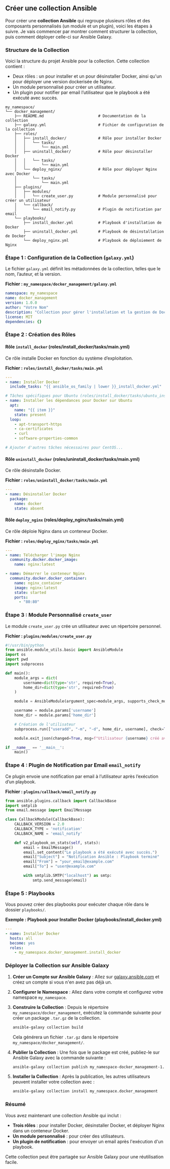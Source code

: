 ## Créer une collection Ansible

Pour créer une **collection Ansible** qui regroupe plusieurs rôles et des composants personnalisés (un module et un plugin), voici les étapes à suivre. Je vais commencer par montrer comment structurer la collection, puis comment déployer celle-ci sur Ansible Galaxy.

### Structure de la Collection

Voici la structure du projet Ansible pour la collection. Cette collection contient :

- Deux rôles : un pour installer et un pour désinstaller Docker, ainsi qu'un pour déployer une version dockerisée de Nginx.
- Un module personnalisé pour créer un utilisateur.
- Un plugin pour notifier par email l’utilisateur que le playbook a été exécuté avec succès.

```
my_namespace/
└── docker_management/
    ├── README.md                        # Documentation de la collection
    ├── galaxy.yml                       # Fichier de configuration de la collection
    ├── roles/
    │   ├── install_docker/              # Rôle pour installer Docker
    │   │   └── tasks/
    │   │       └── main.yml
    │   ├── uninstall_docker/            # Rôle pour désinstaller Docker
    │   │   └── tasks/
    │   │       └── main.yml
    │   └── deploy_nginx/                # Rôle pour déployer Nginx avec Docker
    │       └── tasks/
    │           └── main.yml
    ├── plugins/
    │   ├── modules/
    │   │   └── create_user.py           # Module personnalisé pour créer un utilisateur
    │   └── callback/
    │       └── email_notify.py          # Plugin de notification par email
    └── playbooks/
        ├── install_docker.yml           # Playbook d'installation de Docker
        ├── uninstall_docker.yml         # Playbook de désinstallation de Docker
        └── deploy_nginx.yml             # Playbook de déploiement de Nginx
```

### Étape 1 : Configuration de la Collection (`galaxy.yml`)

Le fichier `galaxy.yml` définit les métadonnées de la collection, telles que le nom, l’auteur, et la version.

**Fichier : `my_namespace/docker_management/galaxy.yml`**

```yaml
namespace: my_namespace
name: docker_management
version: 1.0.0
author: "Votre Nom"
description: "Collection pour gérer l'installation et la gestion de Docker et de Nginx dans des conteneurs, avec un module pour créer des utilisateurs et un plugin de notification."
license: MIT
dependencies: {}
```

### Étape 2 : Création des Rôles

#### Rôle `install_docker` (roles/install_docker/tasks/main.yml)

Ce rôle installe Docker en fonction du système d’exploitation.

**Fichier : `roles/install_docker/tasks/main.yml`**

```yaml
---
- name: Installer Docker
  include_tasks: "{{ ansible_os_family | lower }}_install_docker.yml"

# Tâches spécifiques pour Ubuntu (roles/install_docker/tasks/ubuntu_install_docker.yml)
- name: Installer les dépendances pour Docker sur Ubuntu
  apt:
    name: "{{ item }}"
    state: present
  loop:
    - apt-transport-https
    - ca-certificates
    - curl
    - software-properties-common

# Ajouter d'autres tâches nécessaires pour CentOS...
```

#### Rôle `uninstall_docker` (roles/uninstall_docker/tasks/main.yml)

Ce rôle désinstalle Docker.

**Fichier : `roles/uninstall_docker/tasks/main.yml`**

```yaml
---
- name: Désinstaller Docker
  package:
    name: docker
    state: absent
```

#### Rôle `deploy_nginx` (roles/deploy_nginx/tasks/main.yml)

Ce rôle déploie Nginx dans un conteneur Docker.

**Fichier : `roles/deploy_nginx/tasks/main.yml`**

```yaml
---
- name: Télécharger l'image Nginx
  community.docker.docker_image:
    name: nginx:latest

- name: Démarrer le conteneur Nginx
  community.docker.docker_container:
    name: nginx_container
    image: nginx:latest
    state: started
    ports:
      - "80:80"
```

### Étape 3 : Module Personnalisé `create_user`

Le module `create_user.py` crée un utilisateur avec un répertoire personnel.

**Fichier : `plugins/modules/create_user.py`**

```python
#!/usr/bin/python
from ansible.module_utils.basic import AnsibleModule
import os
import pwd
import subprocess

def main():
    module_args = dict(
        username=dict(type='str', required=True),
        home_dir=dict(type='str', required=True)
    )

    module = AnsibleModule(argument_spec=module_args, supports_check_mode=True)

    username = module.params['username']
    home_dir = module.params['home_dir']

    # Création de l'utilisateur
    subprocess.run(["useradd", "-m", "-d", home_dir, username], check=True)

    module.exit_json(changed=True, msg=f"Utilisateur {username} créé avec succès.")

if __name__ == '__main__':
    main()
```

### Étape 4 : Plugin de Notification par Email `email_notify`

Ce plugin envoie une notification par email à l’utilisateur après l’exécution d’un playbook.

**Fichier : `plugins/callback/email_notify.py`**

```python
from ansible.plugins.callback import CallbackBase
import smtplib
from email.message import EmailMessage

class CallbackModule(CallbackBase):
    CALLBACK_VERSION = 2.0
    CALLBACK_TYPE = 'notification'
    CALLBACK_NAME = 'email_notify'

    def v2_playbook_on_stats(self, stats):
        email = EmailMessage()
        email.set_content("Le playbook a été exécuté avec succès.")
        email["Subject"] = "Notification Ansible : Playbook terminé"
        email["From"] = "your_email@example.com"
        email["To"] = "user@example.com"

        with smtplib.SMTP("localhost") as smtp:
            smtp.send_message(email)
```

### Étape 5 : Playbooks

Vous pouvez créer des playbooks pour exécuter chaque rôle dans le dossier `playbooks/`.

**Exemple : Playbook pour Installer Docker (playbooks/install_docker.yml)**

```yaml
---
- name: Installer Docker
  hosts: all
  become: yes
  roles:
    - my_namespace.docker_management.install_docker
```

### Déployer la Collection sur Ansible Galaxy

1. **Créer un Compte sur Ansible Galaxy** : Allez sur [galaxy.ansible.com](https://galaxy.ansible.com) et créez un compte si vous n'en avez pas déjà un.

2. **Configurer le Namespace** : Allez dans votre compte et configurez votre namespace `my_namespace`.

3. **Construire la Collection** : Depuis le répertoire `my_namespace/docker_management`, exécutez la commande suivante pour créer un package `.tar.gz` de la collection.
   
   ```bash
   ansible-galaxy collection build
   ```
   
   Cela générera un fichier `.tar.gz` dans le répertoire `my_namespace/docker_management/`.

4. **Publier la Collection** : Une fois que le package est créé, publiez-le sur Ansible Galaxy avec la commande suivante :
   
   ```bash
   ansible-galaxy collection publish my_namespace-docker_management-1.0.0.tar.gz
   ```

5. **Installer la Collection** : Après la publication, les autres utilisateurs peuvent installer votre collection avec :
   
   ```bash
   ansible-galaxy collection install my_namespace.docker_management
   ```

### Résumé

Vous avez maintenant une collection Ansible qui inclut :

- **Trois rôles** : pour installer Docker, désinstaller Docker, et déployer Nginx dans un conteneur Docker.
- **Un module personnalisé** : pour créer des utilisateurs.
- **Un plugin de notification** : pour envoyer un email après l'exécution d'un playbook.

Cette collection peut être partagée sur Ansible Galaxy pour une réutilisation facile.
